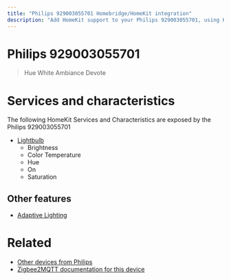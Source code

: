 ```yaml
---
title: "Philips 929003055701 Homebridge/HomeKit integration"
description: "Add HomeKit support to your Philips 929003055701, using Homebridge, Zigbee2MQTT and homebridge-z2m."
---
```

<!---
This file has been GENERATED using src/docgen/docgen.ts
DO NOT EDIT THIS FILE MANUALLY!
-->
# Philips 929003055701
> Hue White Ambiance Devote


# Services and characteristics
The following HomeKit Services and Characteristics are exposed by
the Philips 929003055701

* [Lightbulb](../../light.md)
  * Brightness
  * Color Temperature
  * Hue
  * On
  * Saturation

## Other features
* [Adaptive Lighting](../../light.md)

# Related
* [Other devices from Philips](../index.md#philips)
* [Zigbee2MQTT documentation for this device](https://www.zigbee2mqtt.io/devices/929003055701.html)